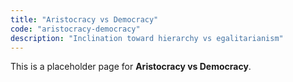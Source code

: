 ```yaml
---
title: "Aristocracy vs Democracy"
code: "aristocracy-democracy"
description: "Inclination toward hierarchy vs egalitarianism"
---
```


This is a placeholder page for **Aristocracy vs Democracy**.
